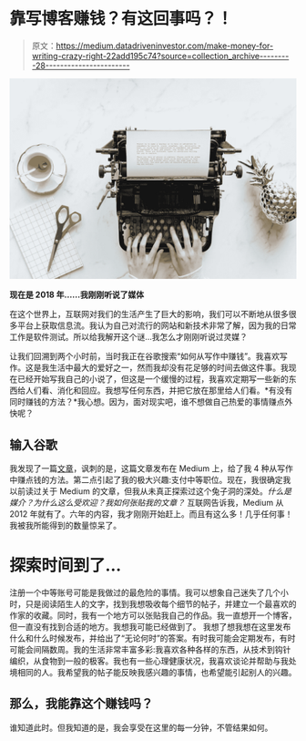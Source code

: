 # 靠写博客赚钱？有这回事吗？！

> 原文：<https://medium.datadriveninvestor.com/make-money-for-writing-crazy-right-22add195c74?source=collection_archive---------28----------------------->

![](img/a919a6551dcb702102303206d55a1326.png)

**现在是 2018 年……我刚刚听说了媒体**

在这个世界上，互联网对我们的生活产生了巨大的影响，我们可以不断地从很多很多平台上获取信息流。我认为自己对流行的网站和新技术非常了解，因为我的日常工作是软件测试。所以给我解开这个谜…我怎么才刚刚听说过灵媒？

让我们回溯到两个小时前，当时我正在谷歌搜索“如何从写作中赚钱”。我喜欢写作。这是我生活中最大的爱好之一，然而我却没有花足够的时间去做这件事。我现在已经开始写我自己的小说了，但这是一个缓慢的过程，我喜欢定期写一些新的东西给人们看、消化和回应。我想写任何东西，并把它放在那里给人们看。*有没有同时赚钱的方法？*我心想。因为，面对现实吧，谁不想做自己热爱的事情赚点外快呢？

## 输入谷歌

我发现了一篇[文章](https://medium.com/the-mission/the-4-best-ways-to-earn-income-writing-in-2018-and-the-3-worst-16b486c19774)，讽刺的是，这篇文章发布在 Medium 上，给了我 4 种从写作中赚点钱的方法。第二点引起了我的极大兴趣:支付中等职位。现在，我很确定我以前读过关于 Medium 的文章，但我从未真正探索过这个兔子洞的深处。*什么是媒介？为什么这么受欢迎？我如何张贴我的文章？*
互联网告诉我，Medium 从 2012 年就有了。六年的内容，我才刚刚开始赶上。而且有这么多！几乎任何事！我被我所能得到的数量惊呆了。

# 探索时间到了…

注册一个中等账号可能是我做过的最危险的事情。我可以想象自己迷失了几个小时，只是阅读陌生人的文字，找到我想吸收每个细节的帖子，并建立一个最喜欢的作家的收藏。同时，我有一个地方可以张贴我自己的作品。我一直想开一个博客，但一直没有找到合适的地方。我想我可能已经做到了。
我想了想我想在这里发布什么和什么时候发布，并给出了“无论何时”的答案。有时我可能会定期发布，有时可能会间隔数周。我的生活非常丰富多彩:我喜欢各种各样的东西，从技术到钩针编织，从食物到一般的极客。我也有一些心理健康状况，我喜欢谈论并帮助与我处境相同的人。我希望我的帖子能反映我感兴趣的事情，也希望能引起别人的兴趣。

## 那么，我能靠这个赚钱吗？

谁知道此时。但我知道的是，我会享受在这里的每一分钟，不管结果如何。